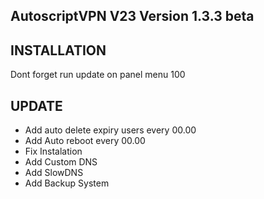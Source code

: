 
## AutoscriptVPN V23 Version 1.3.3 beta

## INSTALLATION


Dont forget run update on panel menu 100

## UPDATE
* Add auto delete expiry users every 00.00
* Add Auto reboot every 00.00
* Fix Instalation
* Add Custom DNS
* Add SlowDNS
* Add Backup System
